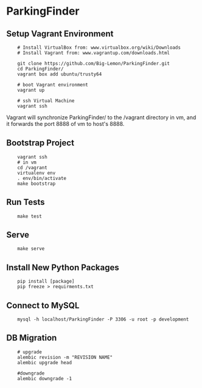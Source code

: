 # ParkingFinder

## Setup Vagrant Environment

```
    # Install VirtualBox from: www.virtualbox.org/wiki/Downloads
    # Install Vagrant from: www.vagrantup.com/downloads.html

	git clone https://github.com/Big-Lemon/ParkingFinder.git
	cd ParkingFinder/
	vagrant box add ubuntu/trusty64

	# boot Vagrant environment
	vagrant up

	# ssh Virtual Machine
	vagrant ssh
```
Vagrant will synchronize ParkingFinder/ to the /vagrant directory
in vm, and it forwards the port 8888 of vm to host's 8888.

## Bootstrap Project
```
    vagrant ssh
    # in vm
    cd /vagrant
    virtualenv env
    . env/bin/activate
    make bootstrap
```

## Run Tests
```
    make test
```

## Serve
```
    make serve
```

## Install New Python Packages
```
	pip install [package]
	pip freeze > requirments.txt
```

## Connect to MySQL
```
    mysql -h localhost/ParkingFinder -P 3306 -u root -p development
```

## DB Migration
```
    # upgrade
    alembic revision -m "REVISION NAME"
    alembic upgrade head

    #downgrade
    alembic downgrade -1
```

